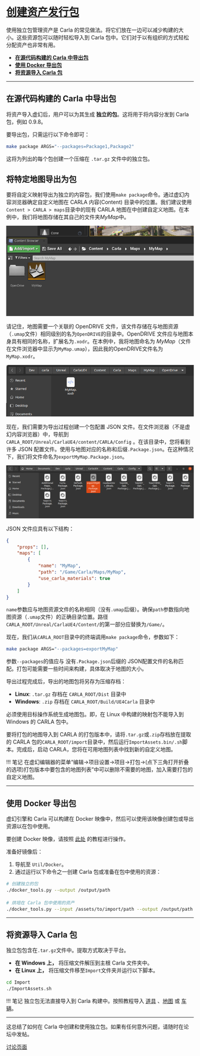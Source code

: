 # [创建资产发行包](https://carla.readthedocs.io/en/latest/tuto_A_create_standalone/) 

使用独立包管理资产是 Carla 的常见做法。将它们放在一边可以减少构建的大小。这些资源包可以随时轻松导入到 Carla 包中。它们对于以有组织的方式轻松分配资产也非常有用。

- [__在源代码构建的 Carla 中导出包__](#export-a-package-from-the-ue4-editor)  
- [__使用 Docker 导出包__](#export-a-package-using-docker)
- [__将资源导入 Carla 包__](#import-assets-into-a-carla-package)  

---
## 在源代码构建的 Carla 中导出包 <span id="export-a-package-from-the-ue4-editor"></span>

将资产导入虚幻后，用户可以为其生成 __独立的包__。这将用于将内容分发到 Carla 包，例如 0.9.8。

要导出包，只需运行以下命令即可：
```sh
make package ARGS="--packages=Package1,Package2"
```

这将为列出的每个包创建一个压缩在 `.tar.gz` 文件中的独立包。


## 将特定地图导出为包

要将自定义映射导出为独立的内容包，我们使用`make package`命令。通过虚幻内容浏览器确定自定义地图在 CARLA 内容(Content) 目录中的位置。我们建议使用`Content > CARLA > maps`目录中的现有 CARLA 地图在中创建自定义地图。在本例中，我们将地图存储在其自己的文件夹*MyMap*中。

![mymap_to_export](img/tuto_content_authoring_maps/mymap_export.png)

请记住，地图需要一个关联的 OpenDRIVE 文件，该文件存储在与地图资源（`.umap`文件）相同级别的名为`OpenDRIVE`的目录中。OpenDRIVE 文件应与地图本身具有相同的名称，扩展名为`.xodr`。在本例中，我将地图命名为 *MyMap*（文件在文件浏览器中显示为`MyMap.umap`），因此我的OpenDRIVE文件名为`MyMap.xodr`。

![mymap_xodr](img/tuto_content_authoring_maps/mymap_xodr.png)

现在，我们需要为导出过程创建一个包配置 JSON 文件。在文件浏览器（不是虚幻内容浏览器）中，导航到 `CARLA_ROOT/Unreal/CarlaUE4/content/CARLA/Config` 。在该目录中，您将看到许多 JSON 配置文件。使用与地图对应的名称和后缀`.Package.json`。在这种情况下，我们将文件命名为`exportMyMap.Package.json`。

![export_mymap_config](img/tuto_content_authoring_maps/export_mymap_config.png)

JSON 文件应具有以下结构：

```json
{
    "props": [],
    "maps": [
        {
            "name": "MyMap",
            "path": "/Game/Carla/Maps/MyMap",
            "use_carla_materials": true
        }
    ]
}
```

`name`参数应与地图资源文件的名称相同（没有`.umap`后缀）。确保`path`参数指向地图资源（`.umap`文件）的正确目录位置。路径`CARLA_ROOT/Unreal/CarlaUE4/Content/`的第一部分应替换为`/Game/`。

现在，我们从`CARLA_ROOT`目录中的终端调用`make package`命令，参数如下：

```sh
make package ARGS="--packages=exportMyMap"
```
参数`--packages`的值应与 没有`.Package.json`后缀的 JSON配置文件的名称匹配。打包可能需要一些时间来构建，具体取决于地图的大小。

导出过程完成后，导出的地图包将另存为压缩存档：

* **Linux**: `.tar.gz` 存档在 `CARLA_ROOT/Dist` 目录中
* **Windows**: `.zip` 存档在 `CARLA_ROOT/Build/UE4Carla` 目录中

必须使用目标操作系统生成地图包。即，在 Linux 中构建的映射包不能导入到 Windows 的 CARLA 包中。


要将打包的地图导入到 CARLA 的打包版本中，请将`.tar.gz`或`.zip`存档放在提取的 CARLA 包的`CARLA_ROOT/import`目录中，然后运行`ImportAssets.bin/.sh`脚本。完成后，启动 CARLA，您将在可用地图列表中找到新的自定义地图。


!!! 笔记
    在虚幻编辑器的菜单“编辑->项目设置->项目->打包->(点下三角打开折叠的选项)打包版本中要包含的地图列表”中可以删除不需要的地图，加入需要打包的自定义地图。

---

## 使用 Docker 导出包 <span id="export-a-package-using-docker"></span>

虚幻引擎和 Carla 可以构建在 Docker 映像中，然后可以使用该映像创建包或导出资源以在包中使用。

要创建 Docker 映像，请按照 [此处](build_docker_unreal.md) 的教程进行操作。

准备好镜像后：

1. 导航至 `Util/Docker`。
2. 通过运行以下命令之一创建 Carla 包或准备在包中使用的资源：

```sh
# 创建独立的包
./docker_tools.py --output /output/path

# 烘培在 Carla 包中使用的资产
./docker_tools.py --input /assets/to/import/path --output /output/path --packages PkgeName1,PkgeName2
```

---
## 将资源导入 Carla 包 <span id="import-assets-into-a-carla-package"></span>

独立包包含在`.tar.gz`文件中。提取方式取决于平台。

*   __在 Windows 上，__ 将压缩文件解压到主根 Carla 文件夹中。
*   __在 Linux 上，__ 将压缩文件移至`Import`文件夹并运行以下脚本。

```sh
cd Import
./ImportAssets.sh
```

!!! 笔记
    独立包无法直接导入到 Carla 构建中。按照教程导入 [道具](tuto_A_add_props.md) 、[地图](tuto_M_custom_map_overview.md) 或 [车辆](tuto_A_add_vehicle.md)。

---

这总结了如何在 Carla 中创建和使用独立包。如果有任何意外问题，请随时在论坛中发帖。

<div class="build-buttons">
<p>
<a href="https://github.com/OpenHUTB/doc/issues" target="_blank" class="btn btn-neutral" title="Go to the CARLA forum">
讨论页面</a>
</p>
</div>